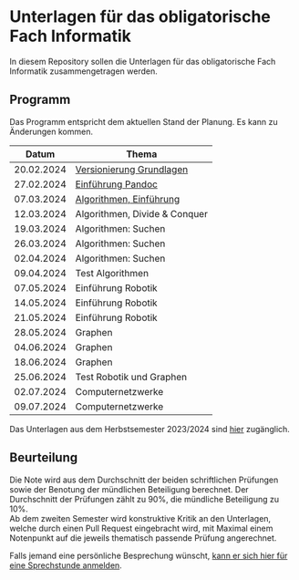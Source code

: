 # Unterlagen für das obligatorische Fach Informatik

In diesem Repository sollen die Unterlagen für das obligatorische Fach Informatik zusammengetragen werden.

## Programm

Das Programm entspricht dem aktuellen Stand der Planung. Es kann zu
Änderungen kommen.

| Datum | Thema |
| ----- | ----- |
| 20.02.2024 | [Versionierung Grundlagen](https://git-scm.com/book/de/v2) |
| 27.02.2024 | [Einführung Pandoc](240227/pandoc.md) |
| 07.03.2024 | [Algorithmen, Einführung](240305/algorithmen.md) |
| 12.03.2024 | Algorithmen, Divide & Conquer |
| 19.03.2024 | Algorithmen: Suchen |
| 26.03.2024 | Algorithmen: Suchen |
| 02.04.2024 | Algorithmen: Suchen |
| 09.04.2024 | Test Algorithmen |
| 07.05.2024 | Einführung Robotik |
| 14.05.2024 | Einführung Robotik |
| 21.05.2024 | Einführung Robotik |
| 28.05.2024 | Graphen |
| 04.06.2024 | Graphen |
| 18.06.2024 | Graphen |
| 25.06.2024 | Test Robotik und Graphen |
| 02.07.2024 | Computernetzwerke |
| 09.07.2024 | Computernetzwerke |

Das Unterlagen aus dem Herbstsemester 2023/2024 sind 
[hier](archive/programm_hs_23.md)
zugänglich.


## Beurteilung

Die Note wird aus dem Durchschnitt der beiden schriftlichen Prüfungen
sowie der Benotung der mündlichen Beteiligung berechnet. Der
Durchschnitt der Prüfungen zählt zu 90%, die mündliche Beteiligung zu
10%.  
Ab dem zweiten Semester wird konstruktive Kritik an den Unterlagen,
welche durch einen Pull Request eingebracht wird, mit Maximal einem
Notenpunkt auf die jeweils thematisch passende Prüfung angerechnet.

Falls jemand eine persönliche Besprechung wünscht, [kann er sich hier für
eine Sprechstunde anmelden](https://calendar.app.google/B6ZDE2UtWVfXkoo58).
